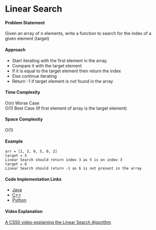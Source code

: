 # Linear Search

#### Problem Statement

Given an array of n elements, write a function to search for the index of a given element (target)

#### Approach

- Start iterating with the first element in the array.
- Compare it with the target element 
- If it is equal to the target element then return the index
- Else continue iterating
- Return -1 if target element is not found in the array

#### Time Complexity

O(n) Worse Case     
O(1) Best Case (If first element of array is the target element)

#### Space Complexity

O(1)

#### Example

`arr = [1, 3, 9, 5, 0, 2]`          
 `target = 5 `               
 `Linear Search should return index 3 as 5 is on index 3   `    
 `target = 6  `          
 `Linear Search should return -1 as 6 is not present in the array `

#### Code Implementation Links

- [Java](https://github.com/TheAlgorithms/Java/blob/master/Searches/LinearSearch.java)
- [C++](https://github.com/TheAlgorithms/C-Plus-Plus/blob/master/Linear%20Search.cpp)
- [Python](https://github.com/TheAlgorithms/Python/blob/master/searches/linear_search.py)

#### Video Explanation

[A CS50 video explaining the Linear Search Algorithm](https://www.youtube.com/watch?v=CX2CYIJLwfg)
